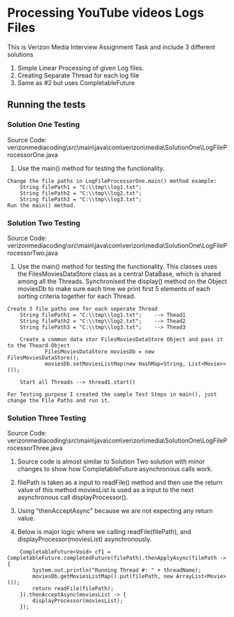 # Processing YouTube videos Logs Files 

This is Verizon Media Interview Assignment Task and include 3 different solutions
1. Simple Linear Processing of given Log files.
2. Creating Separate Thread for each log file
3. Same as #2 but uses CompletableFuture 

## Running the tests

### Solution One Testing
Source Code: verizonmediacoding\src\main\java\com\verizon\media\SolutionOne\LogFileProcessorOne.java

1. Use the main() method for testing the functionality.

```
Change the file paths in LogFileProcessorOne.main() method example:
    String filePath1 = "C:\\tmp\\log1.txt";
    String filePath2 = "C:\\tmp\\log2.txt";
    String filePath3 = "C:\\tmp\\log3.txt";
Run the main() method.
```

### Solution Two Testing
Source Code: verizonmediacoding\src\main\java\com\verizon\media\SolutionOne\LogFileProcessorTwo.java

1. Use the main() method for testing the functionality. This classes uses the FilesMoviesDataStore class as a central DataBase, which is shared among all the Threads.
Synchronised the display() method on the Object moviesDb to make sure each time we print first 5 elements of each sorting criteria together for each Thread.

```
Create 3 file paths one for each seperate Thread
    String filePath1 = "C:\\tmp\\log1.txt";    --> Thead1
    String filePath2 = "C:\\tmp\\log2.txt";    --> Thead2
    String filePath3 = "C:\\tmp\\log3.txt";    --> Thead3
    
    Create a common data stor FilesMoviesDataStore Object and pass it to the Theard Object
            FilesMoviesDataStore moviesDb = new FilesMoviesDataStore();
            moviesDb.setMoviesListMap(new HashMap<String, List<Movie>>());
    
    Start all Threads --> thread1.start()

For Testing purpose I created the sample Test Steps in main(), just change the File Paths and run it.
```

### Solution Three Testing
Source Code: verizonmediacoding\src\main\java\com\verizon\media\SolutionOne\LogFileProcessorThree.java

1. Source code is almost similar to Solution Two solution with minor changes to show how CompletableFuture asynchronous calls work.

2. filePath is taken as a input to readFile() method and then use the return value of this method moviesList is used as a input to the next asynchronous call displayProcessor().

3. Using "thenAcceptAsync" because we are not expecting any return value.

4. Below is major logic where we calling readFile(filePath), and displayProcessor(moviesList) asynchronously.
```
    CompletableFuture<Void> cf1 = CompletableFuture.completedFuture(filePath).thenApplyAsync(filePath -> {
        System.out.println("Running Thread #: " + threadName);
        moviesDb.getMoviesListMap().put(filePath, new ArrayList<Movie>());
        return readFile(filePath);
    }).thenAcceptAsync(moviesList -> {
        displayProcessor(moviesList);
    });
```
